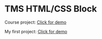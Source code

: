 # TMS HTML/CSS Block

Course project:
[Click for demo](https://rawcdn.githack.com/AlexBibig/TMS-HTML-CSS/e4ddd6ccb3644ece998f2174c0433e7ae929a38d/course_project/level_1/index.html)

My first project:
[Click for demo](https://rawcdn.githack.com/AlexBibig/TMS-HTML-CSS/91bc2d46765e0a768b8a7af93c49525dd52789f5/my_first_project/index.html)

